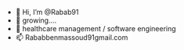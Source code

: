 - 👋 Hi, I’m @Rabab91
- 👀 growing....
- 🌱 healthcare management / software engineering
- 📫 Rababbenmassoud91gmail.com

<!---
Rabab91/Rabab91 is a ✨ special ✨ repository because its `README.md` (this file) appears on your GitHub profile.
You can click the Preview link to take a look at your changes.
--->
